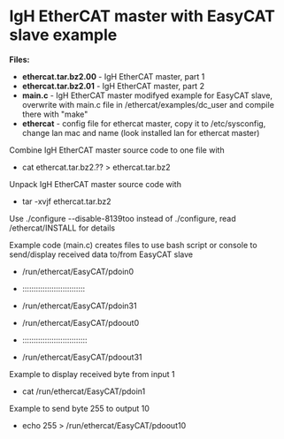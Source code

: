 # IgH EtherCAT master with EasyCAT slave example

**Files:**
*    **ethercat.tar.bz2.00**  - IgH EtherCAT master, part 1
*    **ethercat.tar.bz2.01**  - IgH EtherCAT master, part 2
*    **main.c**               - IgH EtherCAT master modifyed example for EasyCAT slave, overwrite with main.c file in /ethercat/examples/dc_user and compile there with "make"
*    **ethercat**             - config file for ethercat master, copy it to /etc/sysconfig, change lan mac and name (look installed lan for ethercat master)
                           
Combine IgH EtherCAT master source code to one file with 
*    cat ethercat.tar.bz2.?? > ethercat.tar.bz2

Unpack IgH EtherCAT master source code with
*    tar -xvjf ethercat.tar.bz2

Use ./configure --disable-8139too instead of ./configure, read /ethercat/INSTALL for details

Example code (main.c) creates files to use bash script or console to send/display received data to/from EasyCAT slave

* /run/ethercat/EasyCAT/pdoin0
* ::::::::::::::::::::::::::::
* /run/ethercat/EasyCAT/pdoin31

* /run/ethercat/EasyCAT/pdoout0
* :::::::::::::::::::::::::::::
* /run/ethercat/EasyCAT/pdoout31

Example to display received byte from input 1
* cat /run/ethercat/EasyCAT/pdoin1

Example to send byte 255 to output 10
* echo 255 > /run/ethercat/EasyCAT/pdoout10
